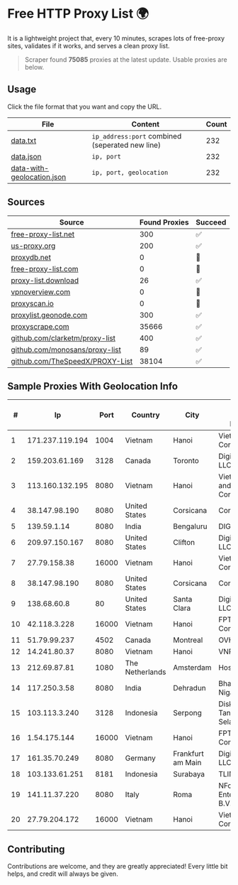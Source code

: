 
# Free HTTP Proxy List 🌍

It is a lightweight project that, every 10 minutes, scrapes lots of free-proxy sites, validates if it works, and serves a clean proxy list.


> Scraper found **75085** proxies at the latest update. Usable proxies are below.

## Usage

Click the file format that you want and copy the URL.


|File|Content|Count|
|----|-------|-----|
|[data.txt](https://raw.githubusercontent.com/themiralay/Proxy-List-World/master/data.txt)|`ip_address:port` combined (seperated new line)|232|
|[data.json](https://raw.githubusercontent.com/themiralay/Proxy-List-World/master/data.json)|`ip, port`|232|
|[data-with-geolocation.json](https://raw.githubusercontent.com/themiralay/Proxy-List-World/master/data-with-geolocation.json)|`ip, port, geolocation`|232|

## Sources

|Source|Found Proxies|Succeed|
|------|-------------|-------|
|[free-proxy-list.net](https://free-proxy-list.net)|300|✅|
|[us-proxy.org](https://www.us-proxy.org)|200|✅|
|[proxydb.net](http://proxydb.net)|0|🚫|
|[free-proxy-list.com](https://free-proxy-list.com/?page=&port=&type%5B%5D=http&type%5B%5D=https&up_time=0&search=Search)|0|🚫|
|[proxy-list.download](https://www.proxy-list.download/HTTP)|26|✅|
|[vpnoverview.com](https://vpnoverview.com/privacy/anonymous-browsing/free-proxy-servers)|0|🚫|
|[proxyscan.io](https://www.proxyscan.io)|0|🚫|
|[proxylist.geonode.com](https://proxylist.geonode.com/api/proxy-list?limit=300&page=1&sort_by=lastChecked&sort_type=desc&protocols=http,https)|300|✅|
|[proxyscrape.com](https://api.proxyscrape.com/v2/?request=displayproxies&protocol=http&timeout=10000&country=all&ssl=all&anonymity=all)|35666|✅|
|[github.com/clarketm/proxy-list](https://raw.githubusercontent.com/clarketm/proxy-list/master/proxy-list-raw.txt)|400|✅|
|[github.com/monosans/proxy-list](https://raw.githubusercontent.com/monosans/proxy-list/main/proxies/http.txt)|89|✅|
|[github.com/TheSpeedX/PROXY-List](https://raw.githubusercontent.com/TheSpeedX/PROXY-List/master/http.txt)|38104|✅|


## Sample Proxies With Geolocation Info

|#|Ip|Port|Country|City|Internet Service Provider|
|-|--|----|-------|----|-------------------------|
|1|171.237.119.194|1004|Vietnam|Hanoi|Viettel Corporation|
|2|159.203.61.169|3128|Canada|Toronto|DigitalOcean, LLC|
|3|113.160.132.195|8080|Vietnam|Hanoi|VietNam Post and Telecom Corporation|
|4|38.147.98.190|8080|United States|Corsicana|Corsicana ISD|
|5|139.59.1.14|8080|India|Bengaluru|DIGITALOCEAN|
|6|209.97.150.167|8080|United States|Clifton|DigitalOcean, LLC|
|7|27.79.158.38|16000|Vietnam|Hanoi|Viettel Corporation|
|8|38.147.98.190|8080|United States|Corsicana|Corsicana ISD|
|9|138.68.60.8|80|United States|Santa Clara|DigitalOcean, LLC|
|10|42.118.3.228|16000|Vietnam|Hanoi|FPT Telecom Company|
|11|51.79.99.237|4502|Canada|Montreal|OVH SAS|
|12|14.241.80.37|8080|Vietnam|Hanoi|VNPT|
|13|212.69.87.81|1080|The Netherlands|Amsterdam|Hostkey B.V.|
|14|117.250.3.58|8080|India|Dehradun|Bharat Sanchar Nigam Ltd|
|15|103.113.3.240|3128|Indonesia|Serpong|Diskominfo Tangerang Selatan|
|16|1.54.175.144|16000|Vietnam|Hanoi|FPT Telecom Company|
|17|161.35.70.249|8080|Germany|Frankfurt am Main|DigitalOcean, LLC|
|18|103.133.61.251|8181|Indonesia|Surabaya|TLINK|
|19|141.11.37.220|8080|Italy|Roma|NForce Entertainment B.V.|
|20|27.79.204.172|16000|Vietnam|Hanoi|Viettel Corporation|



## Contributing

Contributions are welcome, and they are greatly appreciated! Every
little bit helps, and credit will always be given.

